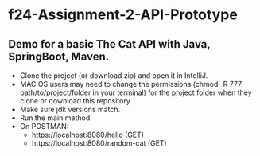 # f24-Assignment-2-API-Prototype 
## Demo for a basic The Cat API with Java, SpringBoot, Maven. 
- Clone the project (or download zip) and open it in IntelliJ.
- MAC OS users may need to change the permissions (chmod -R 777 path/to/project/folder in your terminal) for the project folder when they clone or download this repository. 
- Make sure jdk versions match.
- Run the main method.
- On POSTMAN:
  * https://localhost:8080/hello (GET)
  * https://localhost:8080/random-cat (GET)

